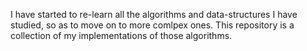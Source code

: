I have started to re-learn all the algorithms and data-structures I have studied, so as to move on to more comlpex ones.
This repository is a collection of my implementations of those algorithms.